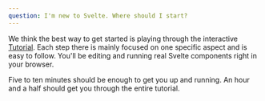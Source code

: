 ```yaml
---
question: I'm new to Svelte. Where should I start?
---
```


We think the best way to get started is playing through the interactive [Tutorial](https://svelte.dev/tutorial). Each step there is mainly focused on one specific aspect and is easy to follow. You'll be editing and running real Svelte components right in your browser.

Five to ten minutes should be enough to get you up and running. An hour and a half should get you through the entire tutorial.